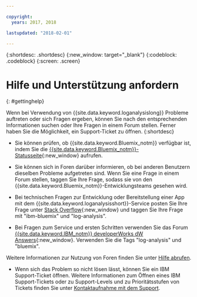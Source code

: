 ```yaml
---

copyright:
  years: 2017, 2018

lastupdated: "2018-02-01"

---
```



{:shortdesc: .shortdesc}
{:new_window: target="_blank"}
{:codeblock: .codeblock}
{:screen: .screen}


# Hilfe und Unterstützung anfordern
{: #gettinghelp}

Wenn bei Verwendung von {{site.data.keyword.loganalysislong}} Probleme auftreten oder sich Fragen ergeben, können Sie nach den entsprechenden Informationen suchen oder Ihre Fragen in einem Forum stellen. Ferner haben Sie die Möglichkeit, ein Support-Ticket zu öffnen.
{:shortdesc}

* Sie können prüfen, ob {{site.data.keyword.Bluemix_notm}} verfügbar ist, indem Sie die [{{site.data.keyword.Bluemix_notm}}-Statusseite](https://developer.ibm.com/bluemix/support/#status){:new_window} aufrufen.

* Sie können sich in Foren darüber informieren, ob bei anderen Benutzern dieselben Probleme aufgetreten sind. Wenn Sie eine Frage in einem Forum stellen, taggen Sie Ihre Frage, sodass sie von den {{site.data.keyword.Bluemix_notm}}-Entwicklungsteams gesehen wird.
<!--Insert the appropriate Stack Overflow tag for your service for <service_keyword> in URL and text below:  -->
  * Bei technischen Fragen zur Entwicklung oder Bereitstellung einer App mit dem {{site.data.keyword.loganalysisshort}}-Service posten Sie Ihre Frage unter [Stack Overflow](http://stackoverflow.com/search?q=log-analysis+ibm-bluemix){:new_window} und taggen Sie Ihre Frage mit "ibm-bluemix" und "log-analysis".
<!--Insert the appropriate dW Answers tag for your service for <service_keyword> in URL below:  -->
  * Bei Fragen zum Service und ersten Schritten verwenden Sie das Forum [{{site.data.keyword.IBM_notm}} developerWorks dW Answers](https://developer.ibm.com/answers/topics/log-analysis/?smartspace=bluemix){:new_window}. Verwenden Sie die Tags "log-analysis" und "bluemix".

Weitere Informationen zur Nutzung von Foren finden Sie unter [Hilfe abrufen](https://www.{DomainName}/docs/support/index.html#getting-help).

* Wenn sich das Problem so nicht lösen lässt, können Sie ein IBM Support-Ticket öffnen. Weitere Informationen zum Öffnen eines IBM Support-Tickets oder zu Support-Levels und zu Prioritätsstufen von Tickets finden Sie unter [Kontaktaufnahme mit dem Support](https://www.{DomainName}/docs/support/index.html#contacting-support).

